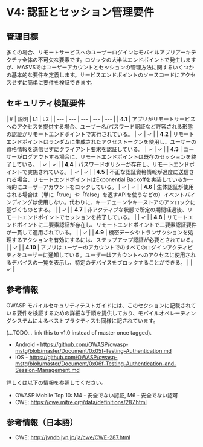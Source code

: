 # V4: 認証とセッション管理要件

## 管理目標

多くの場合、リモートサービスへのユーザーログインはモバイルアプリアーキテクチャ全体の不可欠な要素です。ロジックの大半はエンドポイントで発生しますが、MASVSではユーザーアカウントとセッションの管理方法に関するいくつかの基本的な要件を定義します。サービスエンドポイントのソースコードにアクセスせずに簡単に要件を検証できます。

## セキュリティ検証要件

| # | 説明 | L1 | L2 |
| --- | --- | --- | --- | --- |
| **4.1** | アプリがリモートサービスへのアクセスを提供する場合、ユーザー名/パスワード認証など許容される形態の認証がリモートエンドポイントで実行されている。 | ✓ | ✓ |
| **4.2** | リモートエンドポイントはランダムに生成されたアクセストークンを使用し、ユーザーの資格情報を送信せずにクライアント要求を認証している。 | ✓ | ✓ |
| **4.3** | ユーザーがログアウトする場合に、リモートエンドポイントは既存のセッションを終了している。 | ✓ | ✓ |
| **4.4** | パスワードポリシーが存在し、リモートエンドポイントで実施されている。 | ✓ | ✓ |
| **4.5** | 不正な認証資格情報が過度に送信される場合、リモートエンドポイントはExponential Backoffを実装しているか一時的にユーザーアカウントをロックしている。 | ✓ | ✓ |
| **4.6** | 生体認証が使用される場合は（単に「true」や「false」を返すAPIを使うなどの）イベントバインディングは使用しない。代わりに、キーチェーンやキーストアのアンロックに基づくものとする。 |   | ✓ |
| **4.7** | 非アクティブな状態で所定の期間経過後、リモートエンドポイントでセッションを終了している。 |   | ✓ |
| **4.8** | リモートエンドポイントに二要素認証が存在し、リモートエンドポイントで二要素認証要件が一貫して適用されている。 |   | ✓ |
| **4.9** | 機密データやトランザクションを処理するアクションを有効にするには、ステップアップ認証が必要とされている。 |   | ✓ |
| **4.10** | アプリはユーザーのアカウントでのすべてのログインアクティビティをユーザーに通知している。ユーザーはアカウントへのアクセスに使用されるデバイスの一覧を表示し、特定のデバイスをブロックすることができる。 |  | ✓ |

## 参考情報

OWASP モバイルセキュリティテストガイドには、このセクションに記載されている要件を検証するための詳細な手順を提供しており、モバイルオペレーティングシステムによるベストプラクティスも同様に記されています。

(...TODO... link this to v1.0 instead of master once tagged).

- Android - https://github.com/OWASP/owasp-mstg/blob/master/Document/0x05f-Testing-Authentication.md
- iOS - https://github.com/OWASP/owasp-mstg/blob/master/Document/0x06f-Testing-Authentication-and-Session-Management.md

詳しくは以下の情報を参照してください。

- OWASP Mobile Top 10: M4 - 安全でない認証, M6 - 安全でない認可
- CWE:  https://cwe.mitre.org/data/definitions/287.html

## 参考情報（日本語）

- CWE:  http://jvndb.jvn.jp/ja/cwe/CWE-287.html
